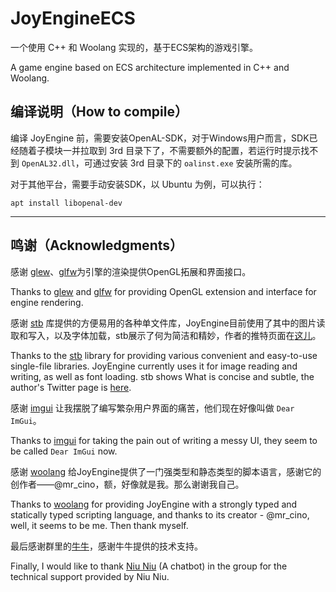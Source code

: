 # JoyEngineECS

一个使用 C++ 和 Woolang 实现的，基于ECS架构的游戏引擎。

A game engine based on ECS architecture implemented in C++ and Woolang. 

## 编译说明（How to compile）

编译 JoyEngine 前，需要安装OpenAL-SDK，对于Windows用户而言，SDK已经随着子模块一并拉取到 3rd 目录下了，不需要额外的配置，若运行时提示找不到 `OpenAL32.dll`，可通过安装 3rd 目录下的 `oalinst.exe` 安装所需的库。

对于其他平台，需要手动安装SDK，以 Ubuntu 为例，可以执行：

```shell
apt install libopenal-dev
```

---

## 鸣谢（Acknowledgments）

感谢 [glew](https://github.com/nigels-com/glew)、[glfw](https://www.glfw.org/)为引擎的渲染提供OpenGL拓展和界面接口。

Thanks to [glew](https://github.com/nigels-com/glew) and [glfw](https://www.glfw.org/) for providing OpenGL extension and interface for engine rendering.

感谢 [stb](https://github.com/nothings/stb) 库提供的方便易用的各种单文件库，JoyEngine目前使用了其中的图片读取和写入，以及字体加载，stb展示了何为简洁和精妙，作者的推特页面在[这儿](https://twitter.com/nothings)。

Thanks to the [stb](https://github.com/nothings/stb) library for providing various convenient and easy-to-use single-file libraries. JoyEngine currently uses it for image reading and writing, as well as font loading. stb shows What is concise and subtle, the author's Twitter page is [here](https://twitter.com/nothings).

感谢 [imgui](https://github.com/ocornut/imgui) 让我摆脱了编写繁杂用户界面的痛苦，他们现在好像叫做 `Dear ImGui`。

Thanks to [imgui](https://github.com/ocornut/imgui) for taking the pain out of writing a messy UI, they seem to be called `Dear ImGui` now.

感谢 [woolang](https://github.com/cinogama/woolang) 给JoyEngine提供了一门强类型和静态类型的脚本语言，感谢它的创作者——@mr_cino，额，好像就是我。那么谢谢我自己。

Thanks to [woolang](https://github.com/cinogama/woolang) for providing JoyEngine with a strongly typed and statically typed scripting language, and thanks to its creator - @mr_cino, well, it seems to be me. Then thank myself.

最后感谢群里的[牛牛](https://github.com/MistEO/Pallas-Bot)，感谢牛牛提供的技术支持。

Finally, I would like to thank [Niu Niu](https://github.com/MistEO/Pallas-Bot) (A chatbot) in the group for the technical support provided by Niu Niu.